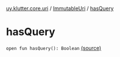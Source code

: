 [uy.klutter.core.uri](../index.md) / [ImmutableUri](index.md) / [hasQuery](.)


# hasQuery
`open fun hasQuery(): Boolean` [(source)](https://github.com/kohesive/klutter/blob/master/core-jdk6/src/main/kotlin/uy/klutter/core/uri/UriBuilder.kt#L44)


